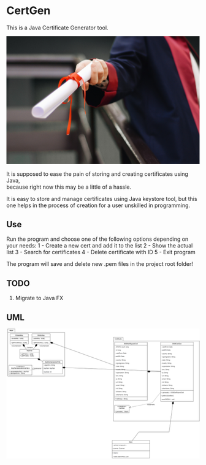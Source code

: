 # CertGen

This is a Java Certificate Generator tool.  

![Photo by Ekrulila from Pexels](pexels-certificate-2292837.jpg)

It is supposed to ease the pain of storing and creating certificates using Java,  
because right now this may be a little of a hassle.

It is easy to store and manage certificates using Java keystore tool, but this one helps
in the process of creation for a user unskilled in programming.

## Use

Run the program and choose one of the following options depending on your needs:
1 - Create a new cert and add it to the list
2 - Show the actual list
3 - Search for certificates
4 - Delete certificate with ID
5 - Exit program

The program will save and delete new .pem files in the project root folder!

## TODO
1) Migrate to Java FX

## UML

![UML graph by rojberr](UML.jpg)